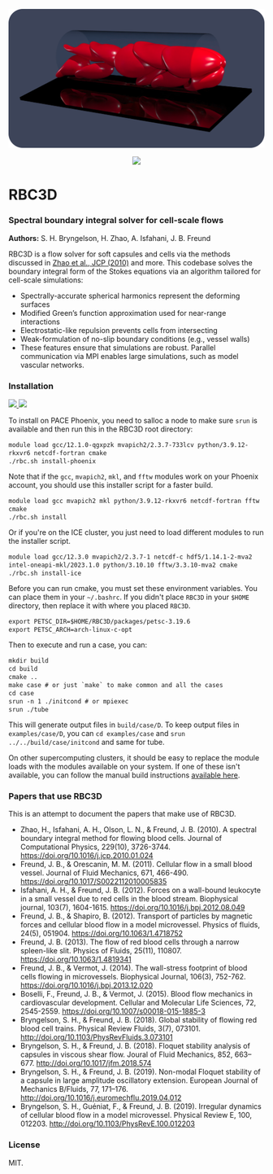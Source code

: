 <p align="center">
  <img src="install/images/cells-3.png" alt="RBC3D Banner" width="800"/>
</p>
<p align="center">
  <a href="https://zenodo.org/badge/latestdoi/412637841">
    <img src="https://zenodo.org/badge/412637841.svg" />
  </a>
</p>

# RBC3D
### Spectral boundary integral solver for cell-scale flows

__Authors:__ S. H. Bryngelson, H. Zhao, A. Isfahani, J. B. Freund

RBC3D is a flow solver for soft capsules and cells via the methods discussed in [Zhao et al., JCP (2010)](https://doi.org/10.1016/j.jcp.2010.01.024) and more.
This codebase solves the boundary integral form of the Stokes equations via an algorithm tailored for cell-scale simulations:

* Spectrally-accurate spherical harmonics represent the deforming surfaces
* Modified Green’s function approximation used for near-range interactions
* Electrostatic-like repulsion prevents cells from intersecting
* Weak-formulation of no-slip boundary conditions (e.g., vessel walls)
* These features ensure that simulations are robust. Parallel communication via MPI enables large simulations, such as model vascular networks.

### Installation

<p align="left">
  <a href="https://github.com/comp-physics/RBC3D/actions/workflows/phoenix.yml">
    <img src="https://github.com/comp-physics/RBC3D/actions/workflows/phoenix.yml/badge.svg" />
  </a>
  <a href="https://github.com/comp-physics/RBC3D/actions/workflows/ice.yml">
    <img src="https://github.com/comp-physics/RBC3D/actions/workflows/ice.yml/badge.svg" />
  </a>
</p>

To install on PACE Phoenix, you need to salloc a node to make sure `srun` is available and then run this in the RBC3D root directory: 

```shell
module load gcc/12.1.0-qgxpzk mvapich2/2.3.7-733lcv python/3.9.12-rkxvr6 netcdf-fortran cmake
./rbc.sh install-phoenix
```

Note that if the `gcc`, `mvapich2`, `mkl`, and `fftw` modules work on your Phoenix account, you should use this installer script for a faster build.
```shell
module load gcc mvapich2 mkl python/3.9.12-rkxvr6 netcdf-fortran fftw cmake
./rbc.sh install
```

Or if you're on the ICE cluster, you just need to load different modules to run the installer script.

```shell
module load gcc/12.3.0 mvapich2/2.3.7-1 netcdf-c hdf5/1.14.1-2-mva2 intel-oneapi-mkl/2023.1.0 python/3.10.10 fftw/3.3.10-mva2 cmake
./rbc.sh install-ice
```

Before you can run cmake, you must set these environment variables. You can place them in your `~/.bashrc`. If you didn't place `RBC3D` in your `$HOME` directory, then replace it with where you placed `RBC3D`.
```shell
export PETSC_DIR=$HOME/RBC3D/packages/petsc-3.19.6
export PETSC_ARCH=arch-linux-c-opt
```

Then to execute and run a case, you can:
```shell
mkdir build
cd build
cmake ..
make case # or just `make` to make common and all the cases
cd case
srun -n 1 ./initcond # or mpiexec
srun ./tube
```

This will generate output files in `build/case/D`. To keep output files in `examples/case/D`, you can `cd examples/case` and `srun ../../build/case/initcond` and same for tube.

On other supercomputing clusters, it should be easy to replace the module loads with the modules available on your system. If one of these isn't available, you can follow the manual build instructions [available here](https://github.com/comp-physics/RBC3D/blob/master/install/readme.md).

### Papers that use RBC3D

This is an attempt to document the papers that make use of RBC3D.

* Zhao, H., Isfahani, A. H., Olson, L. N., & Freund, J. B. (2010). A spectral boundary integral method for flowing blood cells. Journal of Computational Physics, 229(10), 3726-3744. https://doi.org/10.1016/j.jcp.2010.01.024
* Freund, J. B., & Orescanin, M. M. (2011). Cellular flow in a small blood vessel. Journal of Fluid Mechanics, 671, 466-490. https://doi.org/10.1017/S0022112010005835
* Isfahani, A. H., & Freund, J. B. (2012). Forces on a wall-bound leukocyte in a small vessel due to red cells in the blood stream. Biophysical journal, 103(7), 1604-1615. https://doi.org/10.1016/j.bpj.2012.08.049
* Freund, J. B., & Shapiro, B. (2012). Transport of particles by magnetic forces and cellular blood flow in a model microvessel. Physics of fluids, 24(5), 051904. https://doi.org/10.1063/1.4718752 
* Freund, J. B. (2013). The flow of red blood cells through a narrow spleen-like slit. Physics of Fluids, 25(11), 110807. https://doi.org/10.1063/1.4819341 
* Freund, J. B., & Vermot, J. (2014). The wall-stress footprint of blood cells flowing in microvessels. Biophysical Journal, 106(3), 752-762. https://doi.org/10.1016/j.bpj.2013.12.020
* Boselli, F., Freund, J. B., & Vermot, J. (2015). Blood flow mechanics in cardiovascular development. Cellular and Molecular Life Sciences, 72, 2545-2559.  https://doi.org/10.1007/s00018-015-1885-3
* Bryngelson, S. H., & Freund, J. B. (2018). Global stability of flowing red blood cell trains. Physical Review Fluids, 3(7), 073101. http://doi.org/10.1103/PhysRevFluids.3.073101
* Bryngelson, S. H., & Freund, J. B. (2018). Floquet stability analysis of capsules in viscous shear flow. Joural of Fluid Mechanics, 852, 663–677. http://doi.org/10.1017/jfm.2018.574
* Bryngelson, S. H., & Freund, J. B. (2019). Non-modal Floquet stability of a capsule in large amplitude oscillatory extension. European Journal of Mechanics B/Fluids, 77, 171–176. http://doi.org/10.1016/j.euromechflu.2019.04.012
* Bryngelson, S. H., Guéniat, F., & Freund, J. B. (2019). Irregular dynamics of cellular blood flow in a model microvessel. Physical Review E, 100, 012203. http://doi.org/10.1103/PhysRevE.100.012203

### License

MIT.
